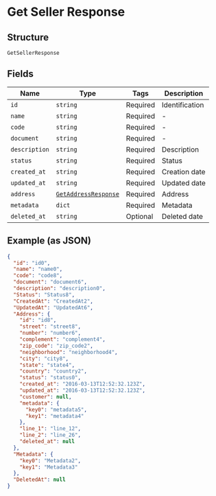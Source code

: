 
# Get Seller Response

## Structure

`GetSellerResponse`

## Fields

| Name | Type | Tags | Description |
|  --- | --- | --- | --- |
| `id` | `string` | Required | Identification |
| `name` | `string` | Required | - |
| `code` | `string` | Required | - |
| `document` | `string` | Required | - |
| `description` | `string` | Required | Description |
| `status` | `string` | Required | Status |
| `created_at` | `string` | Required | Creation date |
| `updated_at` | `string` | Required | Updated date |
| `address` | [`GetAddressResponse`](/doc/models/get-address-response.md) | Required | Address |
| `metadata` | `dict` | Required | Metadata |
| `deleted_at` | `string` | Optional | Deleted date |

## Example (as JSON)

```json
{
  "id": "id0",
  "name": "name0",
  "code": "code8",
  "document": "document6",
  "description": "description0",
  "Status": "Status8",
  "CreatedAt": "CreatedAt2",
  "UpdatedAt": "UpdatedAt6",
  "Address": {
    "id": "id8",
    "street": "street8",
    "number": "number6",
    "complement": "complement4",
    "zip_code": "zip_code2",
    "neighborhood": "neighborhood4",
    "city": "city8",
    "state": "state4",
    "country": "country2",
    "status": "status0",
    "created_at": "2016-03-13T12:52:32.123Z",
    "updated_at": "2016-03-13T12:52:32.123Z",
    "customer": null,
    "metadata": {
      "key0": "metadata5",
      "key1": "metadata4"
    },
    "line_1": "line_12",
    "line_2": "line_26",
    "deleted_at": null
  },
  "Metadata": {
    "key0": "Metadata2",
    "key1": "Metadata3"
  },
  "DeletedAt": null
}
```


